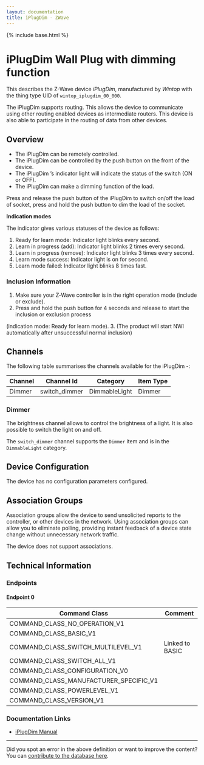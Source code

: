 ```yaml
---
layout: documentation
title: iPlugDim - ZWave
---
```


{% include base.html %}

# iPlugDim Wall Plug with dimming function
This describes the Z-Wave device *iPlugDim*, manufactured by *Wintop* with the thing type UID of ```wintop_iplugdim_00_000```.

The iPlugDim supports routing. This allows the device to communicate using other routing enabled devices as intermediate routers.  This device is also able to participate in the routing of data from other devices.

## Overview

- The iPlugDim can be remotely controlled.
- The iPlugDim can be controlled by the push button on the front of the device.
- The iPlugDim ’s indicator light will indicate the status of the switch (ON or OFF).
- The iPlugDim can make a dimming function of the load.

Press and release the push button of the iPlugDim to switch on/off the load of socket, press and hold the push button to dim the load of the socket.

**Indication modes**

The indicator gives various statuses of the device as follows:

1. Ready for learn mode: Indicator light blinks every second.
2. Learn in progress (add): Indicator light blinks 2 times every second.
3. Learn in progress (remove): Indicator light blinks 3 times every second.
4. Learn mode success: Indicator light is on for second.
5. Learn mode failed: Indicator light blinks 8 times fast.

### Inclusion Information

1. Make sure your Z‐Wave controller is in the right operation mode (include or exclude).
2. Press and hold the push button for 4 seconds and release to start the inclusion or exclusion process
  
  (indication mode: Ready for learn mode).
3. (The product will start NWI automatically after unsuccessful normal inclusion)

## Channels

The following table summarises the channels available for the iPlugDim -:

| Channel | Channel Id | Category | Item Type |
|---------|------------|----------|-----------|
| Dimmer | switch_dimmer | DimmableLight | Dimmer | 

### Dimmer

The brightness channel allows to control the brightness of a light.
            It is also possible to switch the light on and off.

The ```switch_dimmer``` channel supports the ```Dimmer``` item and is in the ```DimmableLight``` category.



## Device Configuration

The device has no configuration parameters configured.

## Association Groups

Association groups allow the device to send unsolicited reports to the controller, or other devices in the network. Using association groups can allow you to eliminate polling, providing instant feedback of a device state change without unnecessary network traffic.

The device does not support associations.
## Technical Information

### Endpoints

#### Endpoint 0

| Command Class | Comment |
|---------------|---------|
| COMMAND_CLASS_NO_OPERATION_V1| |
| COMMAND_CLASS_BASIC_V1| |
| COMMAND_CLASS_SWITCH_MULTILEVEL_V1| Linked to BASIC|
| COMMAND_CLASS_SWITCH_ALL_V1| |
| COMMAND_CLASS_CONFIGURATION_V0| |
| COMMAND_CLASS_MANUFACTURER_SPECIFIC_V1| |
| COMMAND_CLASS_POWERLEVEL_V1| |
| COMMAND_CLASS_VERSION_V1| |

### Documentation Links

* [iPlugDim Manual](https://www.cd-jackson.com/zwave_device_uploads/698/iplugdim.pdf)

---

Did you spot an error in the above definition or want to improve the content?
You can [contribute to the database here](http://www.cd-jackson.com/index.php/zwave/zwave-device-database/zwave-device-list/devicesummary/698).
